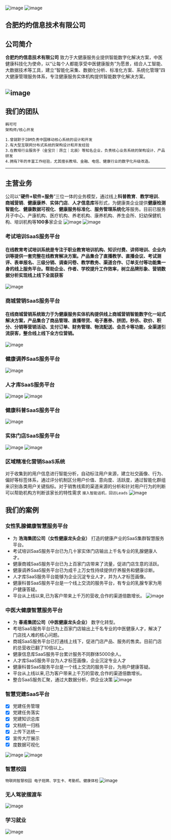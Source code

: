 ![image](https://p3-juejin.byteimg.com/tos-cn-i-k3u1fbpfcp/6d5f5ca237e64cae9097bf6acd0db9ea~tplv-k3u1fbpfcp-zoom-1.image) ![image](https://p3-juejin.byteimg.com/tos-cn-i-k3u1fbpfcp/3ae660cc22864fbbaff8a16ef6487f42~tplv-k3u1fbpfcp-zoom-1.image)
## 合肥灼灼信息技术有限公司 

## 公司简介
**合肥灼灼信息技术有限公司**  致力于大健康服务业提供智能数字化解决方案，中医健康科技化为使命，以“让每个人都能享受中医健康服务”为愿景，结合人工智能、大数据技术等工具，建立“智能化采集、数据化分析、标准化方案、系统化管理”四大健康管理服务体系，专注健康服务实体机构提供智能数字化解决方案。

![image](https://p3-juejin.byteimg.com/tos-cn-i-k3u1fbpfcp/4cf87bfc7cde4cf2b20bd1bad6f7807d~tplv-k3u1fbpfcp-zoom-1.image)
---

## 我们的团队
```
韩可可
架构师/核心开发

1.曾就职于IBM负责中国移动核心系统的设计和开发
2.有大型互联网分布式系统的架构设计和开发经验
3.在教培行业服务于（金宝贝｜昂立｜北辰）等知名企业，负责核心业务系统的架构设计、产品研发
4.拥有7年的丰富工作经验，尤其擅长教培、金融、电信、健康行业的数字化升级改造。
```
---

## 主营业务
 公司以“**硬件+软件+服务**”三位一体的业务模型，通过线上**科普教育**、**教学培训**、**商城营销**、**健康康养**、**实体门店**、**人才信息库**等形式，为健康类企业提供**健康检测智能化**、**健康数据可视化**、**健康服务标准化**、**服务管理系统化**等服务。目前已服务月子中心、产康机构、医疗机构、养老机构、康养机构、养生会所、妇幼保健机构、培训机构等**100多**家企业
![image](https://p3-juejin.byteimg.com/tos-cn-i-k3u1fbpfcp/b19ddaad02194989ab2357af82a79a4a~tplv-k3u1fbpfcp-zoom-1.image)
![image](https://p3-juejin.byteimg.com/tos-cn-i-k3u1fbpfcp/4ac65f4f53994e0ea1d175464fc386db~tplv-k3u1fbpfcp-zoom-1.image)

### **考试培训SaaS服务平台**
#### 在线教育考试培训系统是专注于职业教育培训机构、知识付费、讲师培训、企业内训等提供一套完整在线教育解决方案。产品集合了直播教学、直播会议、考试测评、表单报名、三级分销、调查问卷、教学教务、渠道合作、订单支付等功能集一身的线上服务平台。帮助企业、作者、学校提升工作效率，树立品牌形象、营销数据分析实现线上线下全面获客
 ![image](https://p3-juejin.byteimg.com/tos-cn-i-k3u1fbpfcp/5e9ed4b05a2444e785ccf163392a9fb5~tplv-k3u1fbpfcp-zoom-1.image)
### **商城营销SaaS服务平台**
#### 在线商城营销系统致力于为健康服务实体机构提供线上商城营销智能数字化一站式解决方案，产品集合了商品管理、直播带货、电子惠券、拼团，秒杀、砍价、积分、分销等营销活动、支付订单、财务管理、物流配送、会员卡等功能，全渠道引流获客，整合线上线下全方位营销。
 ![image](https://p3-juejin.byteimg.com/tos-cn-i-k3u1fbpfcp/8d00775f42e949f08c16dfe84a65a6f9~tplv-k3u1fbpfcp-zoom-1.image)

### **健康调养SaaS服务平台**
![image](https://p3-juejin.byteimg.com/tos-cn-i-k3u1fbpfcp/a2c4fc191e784c60af3112a47062fb07~tplv-k3u1fbpfcp-zoom-1.image)
   
### **人才库SaaS服务平台**
![image](https://p3-juejin.byteimg.com/tos-cn-i-k3u1fbpfcp/1be99fcdd69e40dabd5ea42edde7ed94~tplv-k3u1fbpfcp-zoom-1.image)
![image](https://user-images.githubusercontent.com/11770232/173553915-be1649af-4d39-4495-89d6-64524ccf7881.png)

### **健康科普SaaS服务平台**
![image](https://p3-juejin.byteimg.com/tos-cn-i-k3u1fbpfcp/03b8ca76f641424791104b995e5f89ff~tplv-k3u1fbpfcp-zoom-1.image)

### **实体门店SaaS服务平台**
![image](https://p3-juejin.byteimg.com/tos-cn-i-k3u1fbpfcp/bd8475cfb9bb436799ef46fd0958fac7~tplv-k3u1fbpfcp-zoom-1.image)
![image](https://p3-juejin.byteimg.com/tos-cn-i-k3u1fbpfcp/2519f064dc3044ee97ed8e923dc9cfc5~tplv-k3u1fbpfcp-zoom-1.image)

### **区域精准化营销SaaS系统**
对于收集到的用户信息进行智能分析，自动标注用户来源，建立社交画像、行为、偏好等标签体系，通过评分机制区分用户价值、意向度、活跃度，通过智能化群组来识别各类用户关键指标。对于销售线索的渠道来源的分析和针对用户行为的判断可以帮助机构方判断该家长的特性需求 `接入智能话机，回访Leads`
![image](https://user-images.githubusercontent.com/11770232/173557526-1eb31578-1e95-4416-8f02-0d54c5494768.png)
## 我们的案例
### **女性乳腺健康智慧服务平台**
- 为 **浩海集团公司（女性健康龙头企业）** 打造的健康产业的SaaS集群智慧服务平台。
- 考试培训SaaS服务平台已为几十家实体门店输出上千名专业的乳腺健康人才。
- 健康商城SaaS服务平台已为上百家门店带来了流量，促进门店生意的活跃。
- 健康调养SaaS服务平台已为成千上万女性持续提供疗养服务和健康诊断。
- 人才库SaaS服务平台能够为企业沉淀专业人才，并为人才标签画像。
- 健康科普SaaS服务平台是一个线上交流的服务平台，有专业的乳腺专家为用户健康答疑。
- 平台从上线以来,已为客户带来上千万的营收,合作的渠道倍数增长。
![image](https://p3-juejin.byteimg.com/tos-cn-i-k3u1fbpfcp/ae18c7864d004a62853cbe02e63ee20b~tplv-k3u1fbpfcp-zoom-1.image)

### **中医大健康智慧服务平台**
- 为 **春甫集团公司（中医健康龙头企业）** 数字化转型。
- 考培SaaS服务平台已为上百家门店输出上千名专业的中医健康人才，解决了门店找人难的核心问题。
- 商城SaaS服务平台已打通线上线下，促进门店产品、服务的售卖。目前门店的总营收已翻了10倍以上。
- 健康信息库SaaS服务平台累计服务不同群体5000余人。
- 人才库SaaS服务平台为人才标签画像，企业沉淀专业人才
- 健康科普SaaS服务平台是一个线上交流的服务平台，为用户健康答疑。
- 平台从上线以来,已为客户带来上千万的营收,合作的渠道倍数增长。
- 整合SaaS服务汇聚，通过大数据分析，供企业决策
![image](https://p3-juejin.byteimg.com/tos-cn-i-k3u1fbpfcp/2147ffd87c034651925b364a07bd5e84~tplv-k3u1fbpfcp-zoom-1.image)

### **智慧党建SaaS平台**
- [x] 党建任务管理
- [x] 党建任务落实
- [x] 党建知识总库
- [x] 文档统一归档
- [x] 上传下达统一
- [x] 宣传大厅展示
- [x] 度数据可视化

![image](https://p3-juejin.byteimg.com/tos-cn-i-k3u1fbpfcp/6d052be58e744d40991d41b9a0d067cd~tplv-k3u1fbpfcp-zoom-1.image)
![image](https://p3-juejin.byteimg.com/tos-cn-i-k3u1fbpfcp/25d6610d8f204250b7bcd64ba5ea20bc~tplv-k3u1fbpfcp-zoom-1.image)

### **智慧校园**
`物联网智慧校园 电子班牌、学生卡、考勤机、健康体检`
![image](https://p3-juejin.byteimg.com/tos-cn-i-k3u1fbpfcp/4b75f28a99154f78bd17ef0e6648d289~tplv-k3u1fbpfcp-zoom-1.image)

### **无人驾驶摆渡车**
![image](https://p3-juejin.byteimg.com/tos-cn-i-k3u1fbpfcp/3fafc9924fb04db588eb27ccdd5b52c7~tplv-k3u1fbpfcp-zoom-1.image)

### **学习就业**
![image](https://p3-juejin.byteimg.com/tos-cn-i-k3u1fbpfcp/a6c6d5f6ab3b4f49bc84635eb9828ae9~tplv-k3u1fbpfcp-zoom-1.image)
